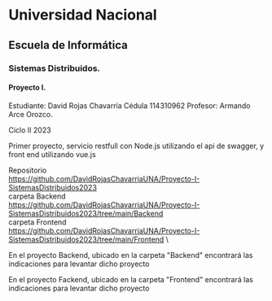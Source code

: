 # Universidad Nacional 
## Escuela de Informática 
### Sistemas Distribuidos.

#### Proyecto I.

Estudiante: 
David Rojas Chavarría
Cédula
114310962
Profesor:
Armando Arce Orozco.

Ciclo II 2023

Primer proyecto, servicio restfull con Node.js utilizando el api de swagger, y front end utilizando vue.js

Repositorio \
    https://github.com/DavidRojasChavarriaUNA/Proyecto-I-SistemasDistribuidos2023 \
	carpeta Backend \
	https://github.com/DavidRojasChavarriaUNA/Proyecto-I-SistemasDistribuidos2023/tree/main/Backend \
	carpeta Frontend \
	https://github.com/DavidRojasChavarriaUNA/Proyecto-I-SistemasDistribuidos2023/tree/main/Frontend \

En el proyecto Backend, ubicado en la carpeta "Backend" encontrará las indicaciones para levantar dicho proyecto

En el proyecto Fackend, ubicado en la carpeta "Frontend" encontrará las indicaciones para levantar dicho proyecto